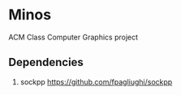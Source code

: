 # Minos
ACM Class Computer Graphics project

## Dependencies
1. sockpp
https://github.com/fpagliughi/sockpp
